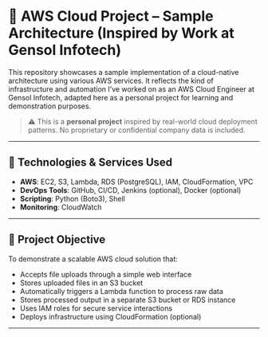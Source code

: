 # 🚀 AWS Cloud Project – Sample Architecture (Inspired by Work at Gensol Infotech)

This repository showcases a sample implementation of a cloud-native architecture using various AWS services. It reflects the kind of infrastructure and automation I’ve worked on as an AWS Cloud Engineer at Gensol Infotech, adapted here as a personal project for learning and demonstration purposes.

> ⚠️ This is a **personal project** inspired by real-world cloud deployment patterns. No proprietary or confidential company data is included.

---

## 🔧 Technologies & Services Used

- **AWS**: EC2, S3, Lambda, RDS (PostgreSQL), IAM, CloudFormation, VPC
- **DevOps Tools**: GitHub, CI/CD, Jenkins (optional), Docker (optional)
- **Scripting**: Python (Boto3), Shell
- **Monitoring**: CloudWatch

---

## 📌 Project Objective

To demonstrate a scalable AWS cloud solution that:
- Accepts file uploads through a simple web interface
- Stores uploaded files in an S3 bucket
- Automatically triggers a Lambda function to process raw data
- Stores processed output in a separate S3 bucket or RDS instance
- Uses IAM roles for secure service interactions
- Deploys infrastructure using CloudFormation (optional)

---


